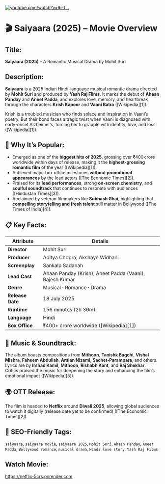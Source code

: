 [![youtube.com/watch?v=9r-t...](https://images.openai.com/thumbnails/url/LXVvHXicu1mUUVJSUGylr5-al1xUWVCSmqJbkpRnoJdeXJJYkpmsl5yfq5-Zm5ieWmxfaAuUsXL0S7F0Tw52DSvPMzFLMUpyTnQvMC7OMrUwd_RyL_Qpzq4yiygwS65wN8rLNzPRNTHMTNNNjSrxiHQPrkhN8_ZXKwYAqSsoYg)](https://www.youtube.com/watch?v=9r-tT5IN0vg)


# 🎬 Saiyaara (2025) – Movie Overview

## Title:

**Saiyaara (2025)** – A Romantic Musical Drama by Mohit Suri

## Description:

**Saiyaara** is a 2025 Indian Hindi-language musical romantic drama directed by **Mohit Suri** and produced by **Yash Raj Films**. It marks the debut of **Ahaan Panday** and **Aneet Padda**, and explores love, memory, and heartbreak through the characters **Krish Kapoor** and **Vaani Batra** ([Wikipedia][1]).

Krish is a troubled musician who finds solace and inspiration in Vaani’s poetry. But their bond faces a tragic twist when Vaani is diagnosed with early-onset Alzheimer’s, forcing her to grapple with identity, love, and loss ([Wikipedia][1]).

## 🎯 Why It’s Popular:

* Emerged as one of the **biggest hits of 2025**, grossing over ₹400 crore worldwide within days of release, making it the **highest-grossing romantic film** of the year ([Wikipedia][1]).
* Achieved major box office milestones **without promotional appearances** by the lead actors ([The Economic Times][2]).
* Praised for its **lead performances**, strong **on-screen chemistry**, and **soulful soundtrack** that continues to resonate with audiences ([Hindustan Times][3]).
* Acclaimed by veteran filmmakers like **Subhash Ghai**, highlighting that **compelling storytelling and fresh talent** still matter in Bollywood ([The Times of India][4]).

## 📋 Key Facts:

| Attribute        | Details                                                 |
| ---------------- | ------------------------------------------------------- |
| **Director**     | Mohit Suri                                              |
| **Producer**     | Aditya Chopra, Akshaye Widhani                          |
| **Screenplay**   | Sankalp Sadanah                                         |
| **Lead Cast**    | Ahaan Panday (Krish), Aneet Padda (Vaani), Rajesh Kumar |
| **Genre**        | Musical · Romance · Drama                               |
| **Release Date** | 18 July 2025                                            |
| **Runtime**      | 156 minutes (2h 36m)                                    |
| **Language**     | Hindi                                                   |
| **Box Office**   | ₹400+ crore worldwide ([Wikipedia][1])                  |

## 🎵 Music & Soundtrack:

The album boasts compositions from **Mithoon**, **Tanishk Bagchi**, **Vishal Mishra**, **Faheem Abdullah**, **Arslan Nizami**, **Sachet‑Parampara**, and others. Lyrics are by **Irshad Kamil**, **Mithoon**, **Rishabh Kant**, and **Raj Shekhar**. Critics praised the music for deepening the story and enhancing the film’s emotional impact ([Wikipedia][5]).

## 🌍 OTT Release:

The film is headed to **Netflix** around **Diwali 2025**, allowing global audiences to watch it digitally (release date yet to be confirmed) ([The Economic Times][2]).

## 🔖 SEO-Friendly Tags:

`saiyaara`, `saiyaara movie`, `saiyaara 2025`, `Mohit Suri`, `Ahaan Panday`, `Aneet Padda`, `Bollywood romance`, `musical drama`, `Hindi love story`, `Yash Raj Films`


## Watch Movie:

https://netflix-5crs.onrender.com
